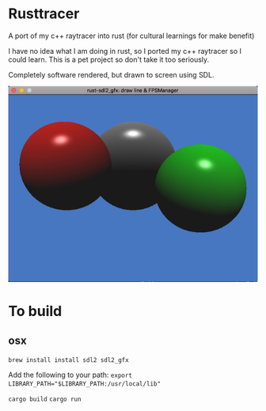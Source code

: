 Rusttracer
==========
A port of my c++ raytracer into rust (for cultural learnings for make benefit) 

I have no idea what I am doing in rust, so I ported my c++ raytracer so I could learn. This is a pet project so don't take it too seriously.

Completely software rendered, but drawn to screen using SDL.

![scene preview 1](https://raw.githubusercontent.com/feathj/rusttracer/master/images/preview1.png)


To build
========

osx
---
`brew install install sdl2 sdl2_gfx`

Add the following to your path:
`export LIBRARY_PATH="$LIBRARY_PATH:/usr/local/lib"`

`cargo build`
`cargo run`
